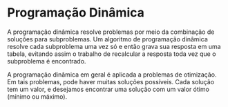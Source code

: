 # Programação Dinâmica 


A programação dinâmica resolve problemas por meio da combinação de soluções para subproblemas. 
Um algoritmo de programação dinâmica resolve cada subproblema uma vez só e então grava sua resposta em uma tabela, evitando assim o trabalho de recalcular a resposta toda vez que o subproblema é encontrado.

A programação dinâmica em geral é aplicada a problemas de otimização.
Em tais problemas, pode haver muitas soluções possíveis. Cada solução tem um valor, e desejamos encontrar uma solução com um valor ótimo (mínimo ou máximo).
